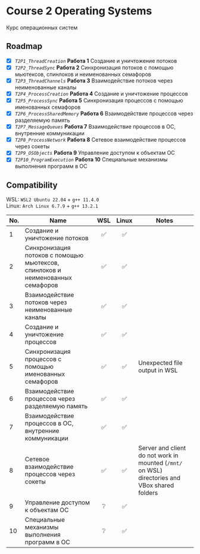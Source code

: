 # Course 2 Operating Systems

Курс операционных систем

## Roadmap

- [x] _`T2P1_ThreadCreation`_ **Работа 1** Создание и уничтожение потоков  
- [x] _`T2P2_ThreadSync`_ **Работа 2** Синхронизация потоков с помощью мьютексов, спинлоков и неименованных семафоров  
- [x] _`T2P3_ThreadChannels`_ **Работа 3** Взаимодействие потоков через неименованные каналы  
- [x] _`T2P4_ProcessCreation`_ **Работа 4** Создание и уничтожение процессов  
- [x] _`T2P5_ProcessSync`_ **Работа 5** Синхронизация процессов с помощью именованных семафоров  
- [x] _`T2P6_ProcessSharedMemory`_ **Работа 6** Взаимодействие процессов через разделяемую память  
- [x] _`T2P7_MessageQueues`_ **Работа 7** Взаимодействие процессов в ОС, внутренние коммуникации  
- [x] _`T2P8_ProcessNetwork`_ **Работа 8** Сетевое взаимодействие процессов через сокеты  
- [x] _`T2P9_OSObjects`_ **Работа 9** Управление доступом к объектам ОС  
- [x] _`T2P10_ProgramExecution`_ **Работа 10** Специальные механизмы выполнения программ в ОС  

## Compatibility

WSL: `WSL2 Ubuntu 22.04` + `g++ 11.4.0`  
Linux: `Arch Linux 6.7.9` + `g++ 13.2.1`  

| No. | Name | WSL | Linux | Notes |
| - | - | :-: | :-: | - |
| 1 | Создание и уничтожение потоков | ✅ | ✅ |
| 2 | Синхронизация потоков с помощью мьютексов, спинлоков и неименованных семафоров | ✅ | ✅ |
| 3 | Взаимодействие потоков через неименованные каналы | ✅ | ✅ |
| 4 | Создание и уничтожение процессов | ✅ | ✅ |
| 5 | Синхронизация процессов с помощью именованных семафоров | ✅ | ✅ | Unexpected file output in WSL |
| 6 | Взаимодействие процессов через разделяемую память | ✅ | ✅ |
| 7 | Взаимодействие процессов в ОС, внутренние коммуникации | ✅ | ✅ |
| 8 | Сетевое взаимодействие процессов через сокеты | ✅ | ✅ | Server and client do not work in mounted (`/mnt/` on WSL) directories and VBox shared folders |
| 9 | Управление доступом к объектам ОС | ❔ | ✅ |
| 10 | Специальные механизмы выполнения программ в ОС | ❔ | ✅ |